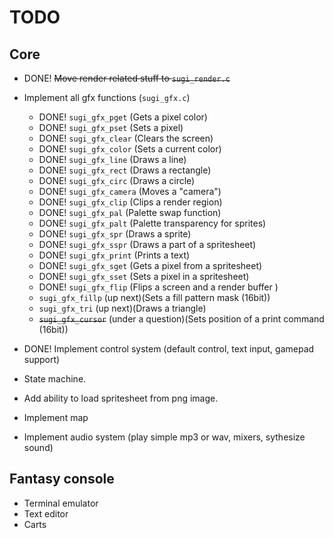 # TODO

## Core
- DONE! ~~Move render related stuff to `sugi_render.c`~~
- Implement all gfx functions (`sugi_gfx.c`)
    - DONE! `sugi_gfx_pget`   (Gets a pixel color)
    - DONE! `sugi_gfx_pset`   (Sets a pixel)
    - DONE! `sugi_gfx_clear`  (Clears the screen)
    - DONE! `sugi_gfx_color`  (Sets a current color)
    - DONE! `sugi_gfx_line`   (Draws a line)
    - DONE! `sugi_gfx_rect`   (Draws a rectangle)
    - DONE! `sugi_gfx_circ`   (Draws a circle)
    - DONE! `sugi_gfx_camera` (Moves a "camera")
    - DONE! `sugi_gfx_clip`   (Clips a render region)
    - DONE! `sugi_gfx_pal`    (Palette swap function)
    - DONE! `sugi_gfx_palt`   (Palette transparency for sprites)
    - DONE! `sugi_gfx_spr`    (Draws a sprite)
    - DONE! `sugi_gfx_sspr`   (Draws a part of a spritesheet)
    - DONE! `sugi_gfx_print`  (Prints a text)
    - DONE! `sugi_gfx_sget`   (Gets a pixel from a spritesheet)
    - DONE! `sugi_gfx_sset`   (Sets a pixel in a spritesheet)
    - DONE! `sugi_gfx_flip`   (Flips a screen and a render buffer )
    - `sugi_gfx_fillp`        (up next)(Sets a fill pattern mask (16bit))
    - `sugi_gfx_tri`          (up next)(Draws a triangle)
    - ~~`sugi_gfx_cursor`~~   (under a question)(Sets position of a print command (16bit))

- DONE! Implement control system (default control, text input, gamepad support)
- State machine.
- Add ability to load spritesheet from png image.
- Implement map
- Implement audio system (play simple mp3 or wav, mixers, sythesize sound)

## Fantasy console
- Terminal emulator
- Text editor
- Carts

